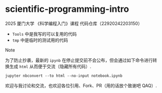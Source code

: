# scientific-programming-intro

2025 厦门大学 《科学编程入门》课程 代码仓库（22920242203150）

- `Tools` 中是我写的可以复用的代码
- `tmp` 中是临时的测试用的代码

> [!NOTE]
> 为了防止抄袭，最新的 `ipynb` 在停止提交前不会公布，但会通过如下命令进行转换生成 `html` 从而便于交流（隐藏所有代码）.
> 
> `jupyter nbconvert --to html --no-input notebook.ipynb`

欢迎与我讨论和交流，也欢迎各位引用、Fork、PR（用的话放个致谢吧 QAQ）.
